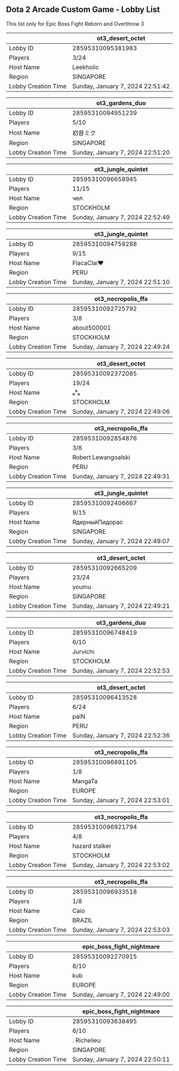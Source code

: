 ## Dota 2 Arcade Custom Game - Lobby List

This list only for Epic Boss Fight Reborn and Overthrow 3

|  | ot3_desert_octet |
| ------ | ------ |
| Lobby ID | 28595310095381983 |
| Players | 3/24 |
| Host Name | Leekholic |
| Region | SINGAPORE |
| Lobby Creation Time | Sunday, January 7, 2024 22:51:42 |


|  | ot3_gardens_duo |
| ------ | ------ |
| Lobby ID | 28595310094951239 |
| Players | 5/10 |
| Host Name | 初音ミク |
| Region | SINGAPORE |
| Lobby Creation Time | Sunday, January 7, 2024 22:51:20 |


|  | ot3_jungle_quintet |
| ------ | ------ |
| Lobby ID | 28595310096658945 |
| Players | 11/15 |
| Host Name | чел |
| Region | STOCKHOLM |
| Lobby Creation Time | Sunday, January 7, 2024 22:52:49 |


|  | ot3_jungle_quintet |
| ------ | ------ |
| Lobby ID | 28595310094759288 |
| Players | 9/15 |
| Host Name | FlacaClai♥ |
| Region | PERU |
| Lobby Creation Time | Sunday, January 7, 2024 22:51:10 |


|  | ot3_necropolis_ffa |
| ------ | ------ |
| Lobby ID | 28595310092725792 |
| Players | 3/8 |
| Host Name | about500001 |
| Region | STOCKHOLM |
| Lobby Creation Time | Sunday, January 7, 2024 22:49:24 |


|  | ot3_desert_octet |
| ------ | ------ |
| Lobby ID | 28595310092372085 |
| Players | 19/24 |
| Host Name | ₆⁶₆ |
| Region | STOCKHOLM |
| Lobby Creation Time | Sunday, January 7, 2024 22:49:06 |


|  | ot3_necropolis_ffa |
| ------ | ------ |
| Lobby ID | 28595310092854876 |
| Players | 3/8 |
| Host Name | Robert Lewangoalski |
| Region | PERU |
| Lobby Creation Time | Sunday, January 7, 2024 22:49:31 |


|  | ot3_jungle_quintet |
| ------ | ------ |
| Lobby ID | 28595310092406667 |
| Players | 9/15 |
| Host Name | ЯдерныйПидорас |
| Region | SINGAPORE |
| Lobby Creation Time | Sunday, January 7, 2024 22:49:07 |


|  | ot3_desert_octet |
| ------ | ------ |
| Lobby ID | 28595310092665209 |
| Players | 23/24 |
| Host Name | youmu |
| Region | SINGAPORE |
| Lobby Creation Time | Sunday, January 7, 2024 22:49:21 |


|  | ot3_gardens_duo |
| ------ | ------ |
| Lobby ID | 28595310096748419 |
| Players | 6/10 |
| Host Name | Jurvichi |
| Region | STOCKHOLM |
| Lobby Creation Time | Sunday, January 7, 2024 22:52:53 |


|  | ot3_desert_octet |
| ------ | ------ |
| Lobby ID | 28595310096413528 |
| Players | 6/24 |
| Host Name | paiN |
| Region | PERU |
| Lobby Creation Time | Sunday, January 7, 2024 22:52:36 |


|  | ot3_necropolis_ffa |
| ------ | ------ |
| Lobby ID | 28595310096891105 |
| Players | 1/8 |
| Host Name | MangaTa |
| Region | EUROPE |
| Lobby Creation Time | Sunday, January 7, 2024 22:53:01 |


|  | ot3_necropolis_ffa |
| ------ | ------ |
| Lobby ID | 28595310096921794 |
| Players | 4/8 |
| Host Name | hazard stalker |
| Region | STOCKHOLM |
| Lobby Creation Time | Sunday, January 7, 2024 22:53:02 |


|  | ot3_necropolis_ffa |
| ------ | ------ |
| Lobby ID | 28595310096933518 |
| Players | 1/8 |
| Host Name | Caio |
| Region | BRAZIL |
| Lobby Creation Time | Sunday, January 7, 2024 22:53:03 |


|  | epic_boss_fight_nightmare |
| ------ | ------ |
| Lobby ID | 28595310092270915 |
| Players | 8/10 |
| Host Name | kub |
| Region | EUROPE |
| Lobby Creation Time | Sunday, January 7, 2024 22:49:00 |


|  | epic_boss_fight_nightmare |
| ------ | ------ |
| Lobby ID | 28595310093638495 |
| Players | 6/10 |
| Host Name | . Richelieu |
| Region | SINGAPORE |
| Lobby Creation Time | Sunday, January 7, 2024 22:50:11 |


